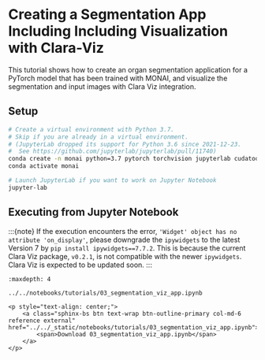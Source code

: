 # Creating a Segmentation App Including Including Visualization with Clara-Viz

This tutorial shows how to create an organ segmentation application for a PyTorch model that has been trained with MONAI, and visualize the segmentation and input images with Clara Viz integration.

## Setup

```bash
# Create a virtual environment with Python 3.7.
# Skip if you are already in a virtual environment.
# (JupyterLab dropped its support for Python 3.6 since 2021-12-23.
#  See https://github.com/jupyterlab/jupyterlab/pull/11740)
conda create -n monai python=3.7 pytorch torchvision jupyterlab cudatoolkit=11.1 -c pytorch -c conda-forge
conda activate monai

# Launch JupyterLab if you want to work on Jupyter Notebook
jupyter-lab
```

## Executing from Jupyter Notebook

:::{note}
If the execution encounters the error, `'Widget' object has no attribute 'on_display'`, please downgrade the `ipywidgets` to the latest Version 7 by `pip install ipywidgets==7.7.2`. This is because the current Clara Viz package, `v0.2.1`, is not compatible with the newer `ipywidgets`. Clara Viz is expected to be updated soon.
:::

```{toctree}
:maxdepth: 4

../../notebooks/tutorials/03_segmentation_viz_app.ipynb
```

```{raw} html
<p style="text-align: center;">
    <a class="sphinx-bs btn text-wrap btn-outline-primary col-md-6 reference external" href="../../_static/notebooks/tutorials/03_segmentation_viz_app.ipynb">
        <span>Download 03_segmentation_viz_app.ipynb</span>
    </a>
</p>
```